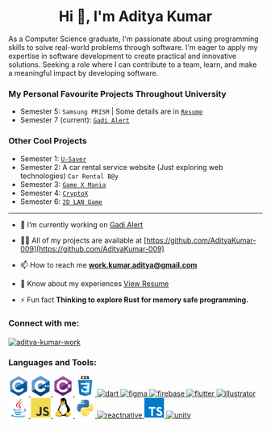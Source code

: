 <h1 align="center">Hi 👋, I'm Aditya Kumar</h1>
As a Computer Science graduate, I'm passionate about using programming skills to solve real-world problems through software. I'm eager to apply my expertise in software development to create practical and innovative solutions. Seeking a role where I can contribute to a team, learn, and make a meaningful impact by developing software.

### My Personal Favourite Projects Throughout University
- Semester 5: `Samsung PRISM` | Some details are in [`Resume`](https://drive.google.com/file/d/1nL2O6VRtPt1TgvNsy1cYPlGIUkvP73kM/view?usp=sharing)
- Semester 7 (current): [`Gadi Alert`](https://github.com/AdityaKumar-009/_Gadi-Alert)

### Other Cool Projects
- Semester 1: [`U-Saver`](https://github.com/AdityaKumar-009/U-Saver)
- Semester 2: A car rental service website (Just exploring web technologies) `Car Rental B@y`
- Semester 3: [`Game X Mania`](https://github.com/AdityaKumar-009/GameXMania)
- Semester 4: [`CryptoX`](https://github.com/AdityaKumar-009/Cryptox)
- Semester 6: [`2D LAN Game`](https://github.com/AdityaKumar-009/2D-LAN-GAME)
---

- 🔭 I’m currently working on [Gadi Alert](https://github.com/AdityaKumar-009/Gadi-Alert)

- 👨‍💻 All of my projects are available at [https://github.com/AdityaKumar-009](https://github.com/AdityaKumar-009)

- 📫 How to reach me **work.kumar.aditya@gmail.com**

- 📄 Know about my experiences [View Resume](https://drive.google.com/file/d/1nL2O6VRtPt1TgvNsy1cYPlGIUkvP73kM/view?usp=sharing)

- ⚡ Fun fact **Thinking to explore Rust for memory safe programming.**

<h3 align="left">Connect with me:</h3>
<p align="left">
<a href="https://linkedin.com/in/aditya-kumar-work" target="blank"><img align="center" src="https://raw.githubusercontent.com/rahuldkjain/github-profile-readme-generator/master/src/images/icons/Social/linked-in-alt.svg" alt="aditya-kumar-work" height="30" width="40" /></a>
</p>

<h3 align="left">Languages and Tools:</h3>
<p align="left"> <a href="https://www.cprogramming.com/" target="_blank" rel="noreferrer"> <img src="https://raw.githubusercontent.com/devicons/devicon/master/icons/c/c-original.svg" alt="c" width="40" height="40"/> </a> <a href="https://www.w3schools.com/cpp/" target="_blank" rel="noreferrer"> <img src="https://raw.githubusercontent.com/devicons/devicon/master/icons/cplusplus/cplusplus-original.svg" alt="cplusplus" width="40" height="40"/> </a> <a href="https://www.w3schools.com/cs/" target="_blank" rel="noreferrer"> <img src="https://raw.githubusercontent.com/devicons/devicon/master/icons/csharp/csharp-original.svg" alt="csharp" width="40" height="40"/> </a> <a href="https://www.w3schools.com/css/" target="_blank" rel="noreferrer"> <img src="https://raw.githubusercontent.com/devicons/devicon/master/icons/css3/css3-original-wordmark.svg" alt="css3" width="40" height="40"/> </a> <a href="https://dart.dev" target="_blank" rel="noreferrer"> <img src="https://www.vectorlogo.zone/logos/dartlang/dartlang-icon.svg" alt="dart" width="40" height="40"/> </a> <a href="https://www.figma.com/" target="_blank" rel="noreferrer"> <img src="https://www.vectorlogo.zone/logos/figma/figma-icon.svg" alt="figma" width="40" height="40"/> </a> <a href="https://firebase.google.com/" target="_blank" rel="noreferrer"> <img src="https://www.vectorlogo.zone/logos/firebase/firebase-icon.svg" alt="firebase" width="40" height="40"/> </a> <a href="https://flutter.dev" target="_blank" rel="noreferrer"> <img src="https://www.vectorlogo.zone/logos/flutterio/flutterio-icon.svg" alt="flutter" width="40" height="40"/> </a> <a href="https://www.adobe.com/in/products/illustrator.html" target="_blank" rel="noreferrer"> <img src="https://www.vectorlogo.zone/logos/adobe_illustrator/adobe_illustrator-icon.svg" alt="illustrator" width="40" height="40"/> </a> <a href="https://www.java.com" target="_blank" rel="noreferrer"> <img src="https://raw.githubusercontent.com/devicons/devicon/master/icons/java/java-original.svg" alt="java" width="40" height="40"/> </a> <a href="https://developer.mozilla.org/en-US/docs/Web/JavaScript" target="_blank" rel="noreferrer"> <img src="https://raw.githubusercontent.com/devicons/devicon/master/icons/javascript/javascript-original.svg" alt="javascript" width="40" height="40"/> </a> <a href="https://www.linux.org/" target="_blank" rel="noreferrer"> <img src="https://raw.githubusercontent.com/devicons/devicon/master/icons/linux/linux-original.svg" alt="linux" width="40" height="40"/> </a> <a href="https://www.python.org" target="_blank" rel="noreferrer"> <img src="https://raw.githubusercontent.com/devicons/devicon/master/icons/python/python-original.svg" alt="python" width="40" height="40"/> </a> <a href="https://reactnative.dev/" target="_blank" rel="noreferrer"> <img src="https://reactnative.dev/img/header_logo.svg" alt="reactnative" width="40" height="40"/> </a> <a href="https://www.typescriptlang.org/" target="_blank" rel="noreferrer"> <img src="https://raw.githubusercontent.com/devicons/devicon/master/icons/typescript/typescript-original.svg" alt="typescript" width="40" height="40"/> </a> <a href="https://unity.com/" target="_blank" rel="noreferrer"> <img src="https://www.vectorlogo.zone/logos/unity3d/unity3d-icon.svg" alt="unity" width="40" height="40"/> </a> </p>

